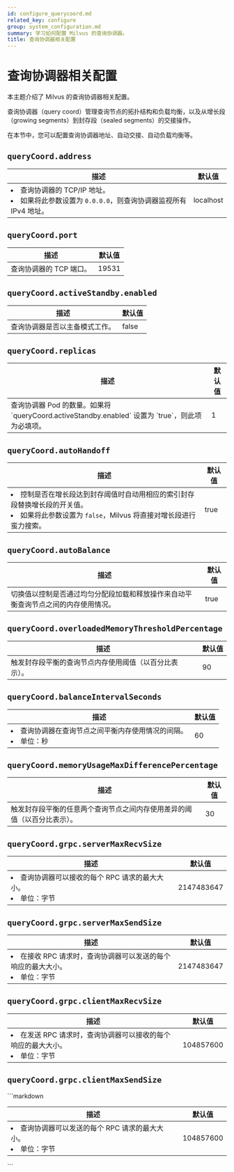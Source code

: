 ```yaml
---
id: configure_querycoord.md
related_key: configure
group: system_configuration.md
summary: 学习如何配置 Milvus 的查询协调器。
title: 查询协调器相关配置
---
```



# 查询协调器相关配置

本主题介绍了 Milvus 的查询协调器相关配置。

查询协调器（query coord）管理查询节点的拓扑结构和负载均衡，以及从增长段（growing segments）到封存段（sealed segments）的交接操作。

在本节中，您可以配置查询协调器地址、自动交接、自动负载均衡等。

## `queryCoord.address`

<table id="queryCoord.address">
  <thead>
    <tr>
      <th class="width80">描述</th>
      <th class="width20">默认值</th> 
    </tr>
  </thead>
  <tbody>
    <tr>
      <td>
        <li>查询协调器的 TCP/IP 地址。</li>
        <li>如果将此参数设置为 <code>0.0.0.0</code>，则查询协调器监视所有 IPv4 地址。</li>
      </td>
      <td>localhost</td>
    </tr>
  </tbody>
</table>

## `queryCoord.port`

<table id="queryCoord.port">
  <thead>
    <tr>
      <th class="width80">描述</th>
      <th class="width20">默认值</th> 
    </tr>
  </thead>
  <tbody>
    <tr>
      <td>查询协调器的 TCP 端口。</td>
      <td>19531</td>
    </tr>
  </tbody>
</table>

## `queryCoord.activeStandby.enabled`

<table id="rootCoord.dmlChannelNum">
  <thead>
    <tr>
      <th class="width80">描述</th>
      <th class="width20">默认值</th> 
    </tr>
  </thead>
  <tbody>
    <tr>
      <td>
        查询协调器是否以主备模式工作。
      </td>
      <td>false</td>
    </tr>
  </tbody>
</table>

## `queryCoord.replicas`

<table id="rootCoord.dmlChannelNum">
  <thead>
    <tr>
      <th class="width80">描述</th>
      <th class="width20">默认值</th> 
    </tr>
  </thead>
  <tbody>
    <tr>
      <td>
        查询协调器 Pod 的数量。如果将 `queryCoord.activeStandby.enabled` 设置为 `true`，则此项为必填项。
      </td>
      <td>1</td>
    </tr>
  </tbody>
</table>

## `queryCoord.autoHandoff`

<table id="queryCoord.autoHandoff">
  <thead>
    <tr>
      <th class="width80">描述</th>
      <th class="width20">默认值</th> 
    </tr>
  </thead>
  <tbody>
    <tr>
      <td>
        <li>控制是否在增长段达到封存阈值时自动用相应的索引封存段替换增长段的开关值。</li>
        <li>如果将此参数设置为 <code>false</code>，Milvus 将直接对增长段进行蛮力搜索。</li>
      </td>
      <td>true</td>
    </tr>
  </tbody>
</table>

## `queryCoord.autoBalance`

<table id="queryCoord.autoBalance">
  <thead>
    <tr>
      <th class="width80">描述</th>
      <th class="width20">默认值</th> 
    </tr>
  </thead>
  <tbody>
    <tr>
      <td>
        切换值以控制是否通过均匀分配段加载和释放操作来自动平衡查询节点之间的内存使用情况。
      </td>
      <td>true</td>
    </tr>
  </tbody>
</table>

## `queryCoord.overloadedMemoryThresholdPercentage`

<table id="queryCoord.overloadedMemoryThresholdPercentage">
  <thead>
    <tr>
      <th class="width80">描述</th>
      <th class="width20">默认值</th> 
    </tr>
  </thead>
  <tbody>
    <tr>
      <td>
        触发封存段平衡的查询节点内存使用阈值（以百分比表示）。
      </td>
      <td>90</td>
    </tr>
  </tbody>
</table>

## `queryCoord.balanceIntervalSeconds`

<table id="queryCoord.balanceIntervalSeconds">
  <thead>
    <tr>
      <th class="width80">描述</th>
      <th class="width20">默认值</th> 
    </tr>
  </thead>
  <tbody>
    <tr>
      <td>
        <li>查询协调器在查询节点之间平衡内存使用情况的间隔。</li>
        <li>单位：秒</li>
      </td>
      <td>60</td>
    </tr>
  </tbody>
</table>


## `queryCoord.memoryUsageMaxDifferencePercentage`

<table id="queryCoord.memoryUsageMaxDifferencePercentage">
  <thead>
    <tr>
      <th class="width80">描述</th>
      <th class="width20">默认值</th> 
    </tr>
  </thead>
  <tbody>
    <tr>
      <td>
        触发封存段平衡的任意两个查询节点之间内存使用差异的阈值（以百分比表示）。
      </td>
      <td>30</td>
    </tr>
  </tbody>
</table>

## `queryCoord.grpc.serverMaxRecvSize`

<table id="queryCoord.grpc.serverMaxRecvSize">
  <thead>
    <tr>
      <th class="width80">描述</th>
      <th class="width20">默认值</th> 
    </tr>
  </thead>
  <tbody>
    <tr>
      <td>
        <li>查询协调器可以接收的每个 RPC 请求的最大大小。</li>
        <li>单位：字节</li>
      </td>
      <td>2147483647</td>
    </tr>
  </tbody>
</table>

## `queryCoord.grpc.serverMaxSendSize`

<table id="queryCoord.grpc.serverMaxSendSize">
  <thead>
    <tr>
      <th class="width80">描述</th>
      <th class="width20">默认值</th> 
    </tr>
  </thead>
  <tbody>
    <tr>
      <td>
        <li>在接收 RPC 请求时，查询协调器可以发送的每个响应的最大大小。</li>
        <li>单位：字节</li>
      </td>
      <td>2147483647</td>
    </tr>
  </tbody>
</table>


## `queryCoord.grpc.clientMaxRecvSize`

<table id="queryCoord.grpc.clientMaxRecvSize">
  <thead>
    <tr>
      <th class="width80">描述</th>
      <th class="width20">默认值</th> 
    </tr>
  </thead>
  <tbody>
    <tr>
      <td>
        <li>在发送 RPC 请求时，查询协调器可以接收的每个响应的最大大小。</li>
        <li>单位：字节</li>
      </td>
      <td>104857600</td>
    </tr>
  </tbody>
</table>

## `queryCoord.grpc.clientMaxSendSize`

<table id="queryCoord.grpc.clientMaxSendSize">
  <thead>
```markdown
<tr>
  <th class="width80">描述</th>
  <th class="width20">默认值</th> 
</tr>
</thead>
<tbody>
  <tr>
    <td>
      <li>查询协调器可以发送的每个 RPC 请求的最大大小。</li>
      <li>单位：字节</li>
    </td>
    <td>104857600</td>
  </tr>
</tbody>
</table>
```